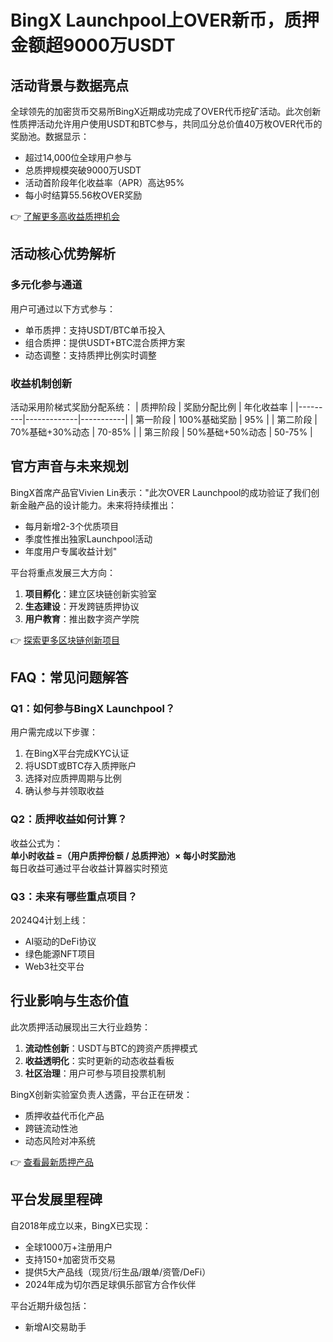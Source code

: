 # BingX Launchpool上OVER新币，质押金额超9000万USDT

## 活动背景与数据亮点
全球领先的加密货币交易所BingX近期成功完成了OVER代币挖矿活动。此次创新性质押活动允许用户使用USDT和BTC参与，共同瓜分总价值40万枚OVER代币的奖励池。数据显示：
- 超过14,000位全球用户参与
- 总质押规模突破9000万USDT
- 活动首阶段年化收益率（APR）高达95%
- 每小时结算55.56枚OVER奖励

👉 [了解更多高收益质押机会](https://bit.ly/okx_welcome)

## 活动核心优势解析
### 多元化参与通道
用户可通过以下方式参与：
- 单币质押：支持USDT/BTC单币投入
- 组合质押：提供USDT+BTC混合质押方案
- 动态调整：支持质押比例实时调整

### 收益机制创新
活动采用阶梯式奖励分配系统：
| 质押阶段 | 奖励分配比例 | 年化收益率 |
|---------|-------------|-----------|
| 第一阶段 | 100%基础奖励 | 95%       |
| 第二阶段 | 70%基础+30%动态 | 70-85%   |
| 第三阶段 | 50%基础+50%动态 | 50-75%   |

## 官方声音与未来规划
BingX首席产品官Vivien Lin表示："此次OVER Launchpool的成功验证了我们创新金融产品的设计能力。未来将持续推出：
- 每月新增2-3个优质项目
- 季度性推出独家Launchpool活动
- 年度用户专属收益计划"

平台将重点发展三大方向：
1. **项目孵化**：建立区块链创新实验室
2. **生态建设**：开发跨链质押协议
3. **用户教育**：推出数字资产学院

👉 [探索更多区块链创新项目](https://bit.ly/okx_welcome)

## FAQ：常见问题解答
### Q1：如何参与BingX Launchpool？
用户需完成以下步骤：
1. 在BingX平台完成KYC认证
2. 将USDT或BTC存入质押账户
3. 选择对应质押周期与比例
4. 确认参与并领取收益

### Q2：质押收益如何计算？
收益公式为：  
**单小时收益 =（用户质押份额 / 总质押池）× 每小时奖励池**  
每日收益可通过平台收益计算器实时预览

### Q3：未来有哪些重点项目？
2024Q4计划上线：
- AI驱动的DeFi协议
- 绿色能源NFT项目
- Web3社交平台

## 行业影响与生态价值
此次质押活动展现出三大行业趋势：
1. **流动性创新**：USDT与BTC的跨资产质押模式
2. **收益透明化**：实时更新的动态收益看板
3. **社区治理**：用户可参与项目投票机制

BingX创新实验室负责人透露，平台正在研发：
- 质押收益代币化产品
- 跨链流动性池
- 动态风险对冲系统

👉 [查看最新质押产品](https://bit.ly/okx_welcome)

## 平台发展里程碑
自2018年成立以来，BingX已实现：
- 全球1000万+注册用户
- 支持150+加密货币交易
- 提供5大产品线（现货/衍生品/跟单/资管/DeFi）
- 2024年成为切尔西足球俱乐部官方合作伙伴

平台近期升级包括：
- 新增AI交易助手